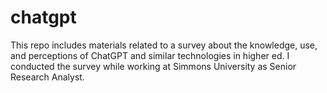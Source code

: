 # chatgpt
This repo includes materials related to a survey about the knowledge, use, and perceptions of ChatGPT and similar technologies in higher ed. I conducted the survey while working at Simmons University as Senior Research Analyst. 
